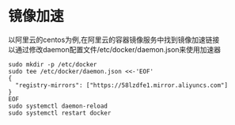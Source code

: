 # 镜像加速
以阿里云的centos为例,在阿里云的容器镜像服务中找到镜像加速链接  
以通过修改daemon配置文件/etc/docker/daemon.json来使用加速器
```shell
sudo mkdir -p /etc/docker
sudo tee /etc/docker/daemon.json <<-'EOF'
{
  "registry-mirrors": ["https://58lzdfe1.mirror.aliyuncs.com"]
}
EOF
sudo systemctl daemon-reload
sudo systemctl restart docker
```